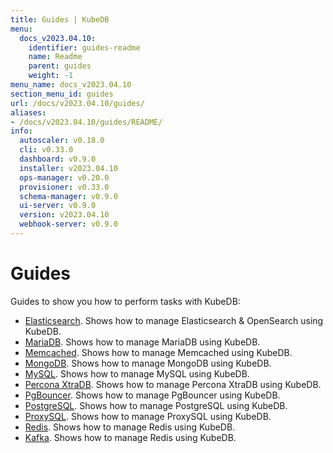 ```yaml
---
title: Guides | KubeDB
menu:
  docs_v2023.04.10:
    identifier: guides-readme
    name: Readme
    parent: guides
    weight: -1
menu_name: docs_v2023.04.10
section_menu_id: guides
url: /docs/v2023.04.10/guides/
aliases:
- /docs/v2023.04.10/guides/README/
info:
  autoscaler: v0.18.0
  cli: v0.33.0
  dashboard: v0.9.0
  installer: v2023.04.10
  ops-manager: v0.20.0
  provisioner: v0.33.0
  schema-manager: v0.9.0
  ui-server: v0.9.0
  version: v2023.04.10
  webhook-server: v0.9.0
---
```


# Guides

Guides to show you how to perform tasks with KubeDB:

- [Elasticsearch](/docs/v2023.04.10/guides/elasticsearch/README). Shows how to manage Elasticsearch & OpenSearch using KubeDB.
- [MariaDB](/docs/v2023.04.10/guides/mariadb). Shows how to manage MariaDB using KubeDB.
- [Memcached](/docs/v2023.04.10/guides/memcached/README). Shows how to manage Memcached using KubeDB.
- [MongoDB](/docs/v2023.04.10/guides/mongodb/README). Shows how to manage MongoDB using KubeDB.
- [MySQL](/docs/v2023.04.10/guides/mysql/README). Shows how to manage MySQL using KubeDB.
- [Percona XtraDB](/docs/v2023.04.10/guides/percona-xtradb/README). Shows how to manage Percona XtraDB using KubeDB.
- [PgBouncer](/docs/v2023.04.10/guides/pgbouncer/README). Shows how to manage PgBouncer using KubeDB.
- [PostgreSQL](/docs/v2023.04.10/guides/postgres/README). Shows how to manage PostgreSQL using KubeDB.
- [ProxySQL](/docs/v2023.04.10/guides/proxysql/README). Shows how to manage ProxySQL using KubeDB.
- [Redis](/docs/v2023.04.10/guides/redis/README). Shows how to manage Redis using KubeDB.
- [Kafka](/docs/v2023.04.10/guides/kafka/README). Shows how to manage Redis using KubeDB.
